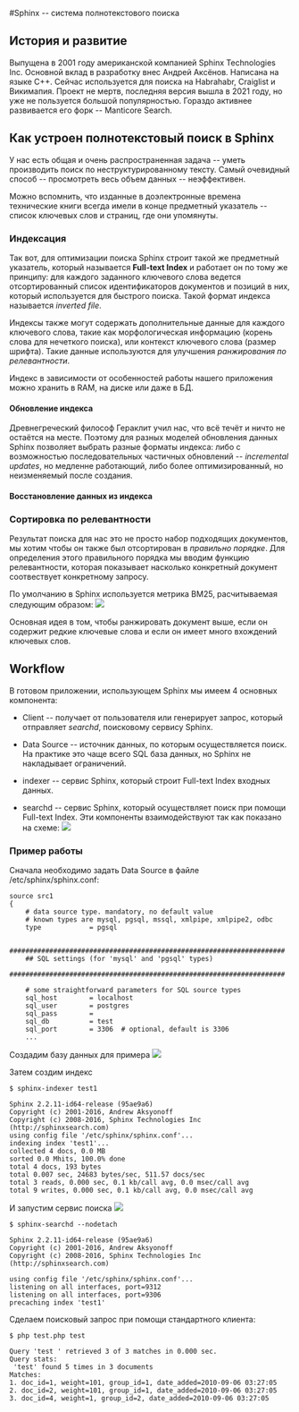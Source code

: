 #Sphinx -- система полнотекстового поиска

## История и развитие
Выпущена в 2001 году американской компанией Sphinx Technologies Inc. Основной вклад в разработку внес Андрей Аксёнов. Написана на языке C++. Сейчас используется для поиска на Habrahabr, Craiglist и Викимапия. Проект не мертв, последняя версия вышла в 2021 году, но уже не пользуется большой популярностью. Гораздо активнее развивается его форк -- Manticore Search.

## Как устроен полнотекстовый поиск в Sphinx
У нас есть общая и очень распространенная задача -- уметь производить поиск по неструктурированному тексту. Самый очевидный способ -- просмотреть весь объем данных -- неэффективен. 

Можно вспомнить, что изданные в доэлектронные времена технические книги всегда имели в конце предметный указатель -- список ключевых слов и страниц, где они упомянуты. 

### Индексация
Так вот, для оптимизации поиска Sphinx строит такой же предметный указатель, который называется __Full-text Index__ и работает он по тому же принципу: для каждого заданного ключевого слова ведется отсортированный список идентификаторов документов и позиций в них, который используется для быстрого поиска. Такой формат индекса называется _inverted file_.

Индексы также могут содержать дополнительные данные для каждого ключевого слова, такие как морфологическая информацию (корень слова для нечеткого поиска), или контекст ключевого слова (размер шрифта). Такие данные используются для улучшения _ранжирования по релевантности_.

Индекс в зависимости от особенностей работы нашего приложения можно хранить в RAM, на диске или даже в БД. 

#### Обновление индекса
Древнегреческий философ Гераклит учил нас, что всё течёт и ничто не остаётся на месте. Поэтому для разных моделей обновления данных Sphinx позволяет выбрать разные форматы индекса: либо c возможностью последовательных частичных обновлений -- _incremental updates_, но медленне работающий, либо более оптимизированный, но неизменяемый после создания.

#### Восстановление данных из индекса

### Сортировка по релевантности
Результат поиска для нас это не просто набор подходящих документов, мы хотим чтобы он также был отсортирован в _правильно порядке_. Для определения этого правильного порядка мы вводим функцию релевантности, которая показывает насколько конкретный документ соотвествует конкретному запросу.

По умолчанию в Sphinx используется метрика BM25, расчитываемая следующим образом:
![](Images/bm25.svg)

Основная идея в том, чтобы ранжировать документ выше, если он содержит редкие ключевые слова и если он имеет много вхождений ключевых слов.

## Workflow
В готовом приложении, использующем Sphinx мы имеем 4 основных компонента:
* Client -- получает от пользователя или генерирует запрос, который отправляет _searchd_, поисковому сервису Sphinx.

* Data Source -- источник данных, по которым осуществляется поиск. На практике это чаще всего SQL база данных, но Sphinx не накладывает ограничений.

* indexer -- сервис Sphinx, который строит Full-text Index входных данных.

* searchd -- сервис Sphinx, который осуществляет поиск при помощи Full-text Index.
Эти компоненты взаимодействуют так как показано на схеме:
![](Images/index_update.png)

### Пример работы
Сначала необходимо задать Data Source в файле /etc/sphinx/sphinx.conf:
```
source src1
{
	# data source type. mandatory, no default value
	# known types are mysql, pgsql, mssql, xmlpipe, xmlpipe2, odbc
	type			= pgsql

	#####################################################################
	## SQL settings (for 'mysql' and 'pgsql' types)
	#####################################################################

	# some straightforward parameters for SQL source types
	sql_host		= localhost
	sql_user		= postgres 
	sql_pass		=
	sql_db			= test
	sql_port		= 3306	# optional, default is 3306
    ...

```

Создадим базу данных для примера
![](Images/make_database.png)

Затем создим индекс
```
$ sphinx-indexer test1

Sphinx 2.2.11-id64-release (95ae9a6)
Copyright (c) 2001-2016, Andrew Aksyonoff
Copyright (c) 2008-2016, Sphinx Technologies Inc (http://sphinxsearch.com)
using config file '/etc/sphinx/sphinx.conf'...
indexing index 'test1'...
collected 4 docs, 0.0 MB
sorted 0.0 Mhits, 100.0% done
total 4 docs, 193 bytes
total 0.007 sec, 24683 bytes/sec, 511.57 docs/sec
total 3 reads, 0.000 sec, 0.1 kb/call avg, 0.0 msec/call avg
total 9 writes, 0.000 sec, 0.1 kb/call avg, 0.0 msec/call avg
```

И запустим сервис поиска
![](Images/start_searchd.png)
```
$ sphinx-searchd --nodetach

Sphinx 2.2.11-id64-release (95ae9a6)
Copyright (c) 2001-2016, Andrew Aksyonoff
Copyright (c) 2008-2016, Sphinx Technologies Inc (http://sphinxsearch.com)

using config file '/etc/sphinx/sphinx.conf'...
listening on all interfaces, port=9312
listening on all interfaces, port=9306
precaching index 'test1'
```

Сделаем поисковый запрос при помощи стандартного клиента:
```
$ php test.php test

Query 'test ' retrieved 3 of 3 matches in 0.000 sec.
Query stats:
 'test' found 5 times in 3 documents
Matches:
1. doc_id=1, weight=101, group_id=1, date_added=2010-09-06 03:27:05
2. doc_id=2, weight=101, group_id=1, date_added=2010-09-06 03:27:05
3. doc_id=4, weight=1, group_id=2, date_added=2010-09-06 03:27:05
```
